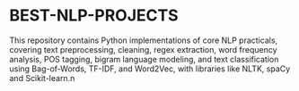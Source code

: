 # BEST-NLP-PROJECTS
This repository contains Python implementations of core NLP practicals, covering text preprocessing, cleaning, regex extraction, word frequency analysis, POS tagging, bigram language modeling, and text classification using Bag-of-Words, TF-IDF, and Word2Vec, with libraries like NLTK, spaCy and Scikit-learn.n

